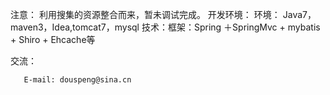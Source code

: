 
注意：
       利用搜集的资源整合而来，暂未调试完成。
开发环境：
       环境： Java7，maven3，Idea,tomcat7，mysql
       技术：框架：Spring ＋SpringMvc + mybatis + Shiro + Ehcache等

   交流：

       E-mail: douspeng@sina.cn



